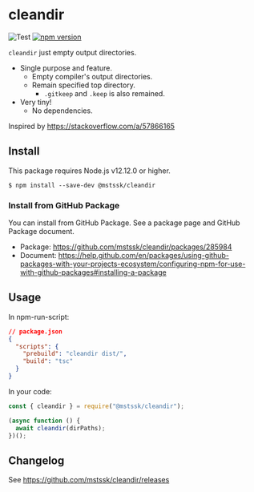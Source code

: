 # cleandir

![Test](https://github.com/mstssk/cleandir/workflows/Test/badge.svg)
[![npm version](https://badge.fury.io/js/%40mstssk%2Fcleandir.svg)](https://badge.fury.io/js/%40mstssk%2Fcleandir)

`cleandir` just empty output directories.

- Single purpose and feature.
  - Empty compiler's output directories.
  - Remain specified top directory.
    - `.gitkeep` and `.keep` is also remained.
- Very tiny!
  - No dependencies.

Inspired by https://stackoverflow.com/a/57866165

## Install

This package requires Node.js v12.12.0 or higher.

```
$ npm install --save-dev @mstssk/cleandir
```

### Install from GitHub Package

You can install from GitHub Package.
See a package page and GitHub Package document.

- Package: https://github.com/mstssk/cleandir/packages/285984
- Document: https://help.github.com/en/packages/using-github-packages-with-your-projects-ecosystem/configuring-npm-for-use-with-github-packages#installing-a-package

## Usage

In npm-run-script:

```json
// package.json
{
  "scripts": {
    "prebuild": "cleandir dist/",
    "build": "tsc"
  }
}
```

In your code:

```js
const { cleandir } = require("@mstssk/cleandir");

(async function () {
  await cleandir(dirPaths);
})();
```

## Changelog

See https://github.com/mstssk/cleandir/releases
